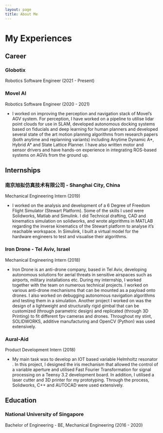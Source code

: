```yaml
---
layout: page
title: About Me
---
```


# My Experiences

## Career

### Globotix
Robotics Software Engineer (2021 - Present)

### Movel AI
Robotics Software Engineer (2020 - 2021)
- I worked on improving the perception and navigation stack of Movel’s AGV system. For perception, I have worked on a pipeline to utilise lidar point clouds for use in SLAM, developed autonomous docking systems based on fiducials and deep learning for human planners and developed several state of the art motion planning algorithms from research papers (both anytime and replanning variants) including Anytime Dynamic A*, Hybrid A* and State Lattice Planner. I have also written motor and sensor drivers and have hands-on experience in integrating ROS-based systems on AGVs from the ground up. 

## Internships

### 南京旭拟仿真技术有限公司 - Shanghai City, China
Mechanical Engineering Intern (2019)
- I worked on the analysis and development of a 6 Degree of Freedom Flight Simulator (Stewart Platform). Some of the skills I used were Solidworks, Matlab and Simulink. I did Technical drafting, CAD and kinematics simulation on solidworks, and wrote algorithms in MATLAB regarding the inverse kinematics of the Stewart platform to analyse it’s reachable workspace. In Simulink, I built a virtual model for the hardware engineers to test and visualise their algorithms.

### Iron Drone - Tel Aviv, Israel
Mechanical Engineering Intern (2018)
- Iron Drone is an anti-drone company, based in Tel Aviv, developing autonomous solutions for aerial threats in sensitive airspaces such as airports, military installations etc. During my internship, I worked together with the team on numerous technical projects. I worked on various anti-drone mechanisms that can be mounted as a payload onto drones. I also worked on debugging autonomous navigation algorithms and testing them in a simulation. Another project I worked on was the design of a lightweight and structurally rigid gimbal that can be customized (through parametric design) and replicated (through 3D Printing) to fit different fpv cameras and drones. Throughout my stint, SOLIDWORKS, additive manufacturing and OpenCV (Python) was used extensively.

### Aural-Aid
Product Development Intern (2018)
- My main task was to develop an IOT based variable Helmholtz resonator . In this project, I designed the iris mechanism that allowed the control of a variable aperture and utilised Fast Fourier Transformation for signal processing on a Teensy 3.2 development board. In addition, I utilised a laser cutter and 3D printer for my prototyping. Through the process, Solidworks, C++ and AUTOCAD were used extensively. 

## Education

### National University of Singapore
Bachelor of Engineering - BE, Mechanical Engineering (2016 - 2020)

